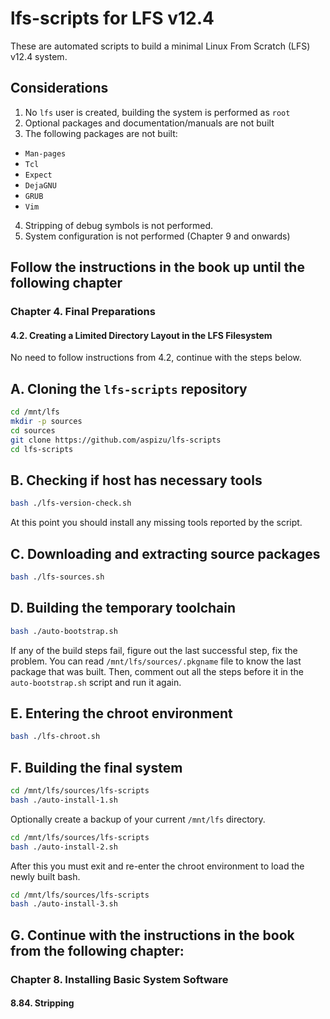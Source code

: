 # lfs-scripts for LFS v12.4

These are automated scripts to build a minimal Linux From Scratch (LFS) v12.4 system.

## Considerations

1. No `lfs` user is created, building the system is performed as `root`
2. Optional packages and documentation/manuals are not built
3. The following packages are not built:
  - `Man-pages`
  - `Tcl`
  - `Expect`
  - `DejaGNU`
  - `GRUB`
  - `Vim`
4. Stripping of debug symbols is not performed.
5. System configuration is not performed (Chapter 9 and onwards)

## Follow the instructions in the book up until the following chapter

### Chapter 4. Final Preparations

#### 4.2. Creating a Limited Directory Layout in the LFS Filesystem

No need to follow instructions from 4.2, continue with the steps below.

## A. Cloning the `lfs-scripts` repository

```sh
cd /mnt/lfs
mkdir -p sources
cd sources
git clone https://github.com/aspizu/lfs-scripts
cd lfs-scripts
```

## B. Checking if host has necessary tools

```sh
bash ./lfs-version-check.sh
```

At this point you should install any missing tools reported by the script.

## C. Downloading and extracting source packages

```sh
bash ./lfs-sources.sh
```

## D. Building the temporary toolchain

```sh
bash ./auto-bootstrap.sh
```

If any of the build steps fail, figure out the last successful step, fix the problem.
You can read `/mnt/lfs/sources/.pkgname` file to know the last package that was built.
Then, comment out all the steps before it in the `auto-bootstrap.sh` script and run it again.

## E. Entering the chroot environment

```sh
bash ./lfs-chroot.sh
```

## F. Building the final system

```sh
cd /mnt/lfs/sources/lfs-scripts
bash ./auto-install-1.sh
```

Optionally create a backup of your current `/mnt/lfs` directory.

```sh
cd /mnt/lfs/sources/lfs-scripts
bash ./auto-install-2.sh
```

After this you must exit and re-enter the chroot environment to load the newly built
bash.

```sh
cd /mnt/lfs/sources/lfs-scripts
bash ./auto-install-3.sh
```

## G. Continue with the instructions in the book from the following chapter:

### Chapter 8. Installing Basic System Software

#### 8.84. Stripping
